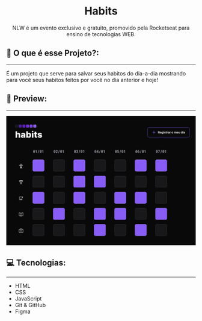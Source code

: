 <h1 align="center"> Habits </h1>

<p align="center">
NLW é um evento exclusivo e gratuito, promovido pela Rocketseat para ensino de tecnologias WEB.
</p>

## 📗️ O que é esse Projeto?:

---

É um projeto que serve para salvar seus habitos do dia-a-dia mostrando para você seus habitos feitos por você no dia anterior e hoje!

## 👀️ Preview:

---

<p align="center">
    <img alt="projeto Habits" src=".github/preview.png">
</p>

## 💻️ Tecnologias:

---

* HTML
* CSS
* JavaScript
* Git & GitHub
* Figma

